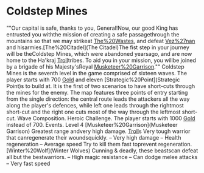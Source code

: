# Coldstep Mines

""Our capital is safe, thanks to you, General!Now, our good King has entrusted you withthe mission of creating a safe passagethrough the mountains so that we may strikeat [The%20Wastes](Valardul), and defeat [Vez%27nan](Vez'nan) and hisarmies.[The%20Citadel](The Citadel)The fist step in your journey will be theColdstep Mines, which were abandoned yearsago, and are now home to the Ha'kraj [Troll](Troll)tribes. To aid you in your mission, you willbe joined by a brigade of his Majesty'sRoyal [Musketeer%20Garrison](Musketeers).""
Coldstep Mines is the seventh level in the game comprised of sixteen waves. The player starts with 700 [Gold](Gold) and eleven [Strategic%20Point](Strategic Point)s to build at. It is the first of two scenarios to have short-cuts through the mines for the enemy. The map features three points of entry starting from the single direction: the central route leads the attackers all the way along the player's defences, while left one leads through the rightmost short-cut and the right one cuts most of the way through the leftmost short-cut.
Wave Composition.
Heroic Challenge.
The player starts with 1000 [Gold](Gold) instead of 700.
Events.
Level 4 
[Musketeer%20Garrison](Musketeer Garrison)
Greatest range andvery high damage.
[Troll](Troll)s
Very tough warrior that canregenerate their woundsquickly.
– Very high damage
– Health regeneration
– Average speed
Try to kill them fast toprevent regeneration.
[Winter%20Wolf](Winter Wolves)
Cunning &amp; deadly, these beastscan defeat all but the bestwarriors.
– High magic resistance
– Can dodge melee attacks
– Very fast speed